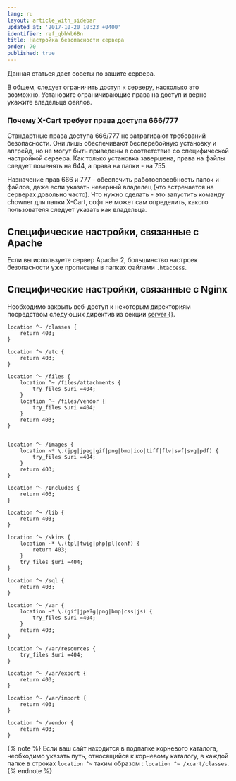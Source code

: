 ```yaml
---
lang: ru
layout: article_with_sidebar
updated_at: '2017-10-20 10:23 +0400'
identifier: ref_qbhWb6Bn
title: Настройка безопасности сервера
order: 70
published: true
---
```

Данная статься дает советы по защите сервера.

В общем, следует ограничить доступ к серверу, насколько это возможно. Установите ограничивающие права на доступ и верно укажите владельца файлов.   

### Почему X-Cart требует права доступа 666/777

Стандартные права доступа 666/777 не затрагивают требований безопасности. Они лишь обеспечивают бесперебойную установку и апгрейд, но не могут быть приведены в соответствие со специфической настройкой сервера. Как только установка завершена, права на файлы следует поменять на 644, а права на папки - на 755.  

Назначение прав 666 и 777 - обеспечить работоспособность папок и файлов, даже если указать неверный владелец (что встречается на серверах довольно часто). Что нужно сделать - это запустить команду chowner для папки X-Cart, софт не может сам определить, какого  пользователя следует указать как владельца. 

## Специфические настройки, связанные с Apache

Если вы используете сервер Apache 2, большинство настроек безопасности уже прописаны в папках файлами `.htaccess`.

## Специфические настройки, связанные с Nginx

Необходимо закрыть веб-доступ к некоторым директориям посредством следующих директив из секции [server {}](http://nginx.org/en/docs/http/ngx_http_core_module.html#server "Настройка безопасности сервера").

```
location ^~ /classes {
    return 403;
}

location ^~ /etc {
    return 403;
}

location ^~ /files {
    location ^~ /files/attachments {
        try_files $uri =404;
    }
    location ^~ /files/vendor {
        try_files $uri =404;
    }
    return 403;
}


location ^~ /images {
    location ~* \.(jpg|jpeg|gif|png|bmp|ico|tiff|flv|swf|svg|pdf) {
        try_files $uri =404;
    }
    return 403;
}

location ^~ /Includes {
    return 403;
}

location ^~ /lib {
    return 403;
}

location ^~ /skins {
    location ~* \.(tpl|twig|php|pl|conf) {
        return 403;
    }
    try_files $uri =404;
}

location ^~ /sql {
    return 403;
}

location ^~ /var {
    location ~* \.(gif|jpe?g|png|bmp|css|js) {
        try_files $uri =404;
    }
    return 403;
}

location ^~ /var/resources {
    try_files $uri =404;
}

location ^~ /var/export {
    return 403;
}

location ^~ /var/import {
    return 403;
}

location ^~ /vendor {
    return 403;
}

```


{% note %}
Если ваш сайт находится в подпапке корневого каталога, необходимо указать путь, относящийся к корневому каталогу, в каждой папке в строках `location ^~` таким образом : `location ^~ /xcart/classes`.
{% endnote %}
